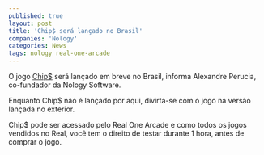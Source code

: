 ```yaml
---
published: true
layout: post
title: 'Chip$ será lançado no Brasil'
companies: 'Nology'
categories: News
tags: nology real-one-arcade
---
```

O jogo <a href="{{ site.baseurl }}/2005/11/16/chip/">Chip$</a>
 será lançado em breve no Brasil, informa Alexandre Perucia, co-fundador da Nology Software.

Enquanto Chip$ não é lançado por aqui, divirta-se com o jogo na versão lançada no exterior.

Chip$ pode ser acessado pelo Real One Arcade e como todos os jogos vendidos no Real, você tem o direito de testar durante 1 hora, antes de comprar o jogo.